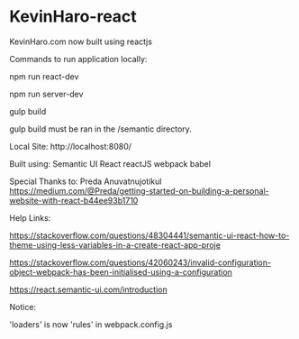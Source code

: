 # KevinHaro-react
KevinHaro.com now built using reactjs


Commands to run application locally:

  npm run react-dev
  
  npm run server-dev
  
  gulp build
 
gulp build must be ran in the /semantic directory.

Local Site:
  http://localhost:8080/
  
  
Built using:
Semantic UI React
reactJS
webpack
babel


Special Thanks to:
Preda Anuvatnujotikul
https://medium.com/@Preda/getting-started-on-building-a-personal-website-with-react-b44ee93b1710

Help Links:

https://stackoverflow.com/questions/48304441/semantic-ui-react-how-to-theme-using-less-variables-in-a-create-react-app-proje

https://stackoverflow.com/questions/42060243/invalid-configuration-object-webpack-has-been-initialised-using-a-configuration

https://react.semantic-ui.com/introduction


Notice:

'loaders' is now 'rules' in webpack.config.js

